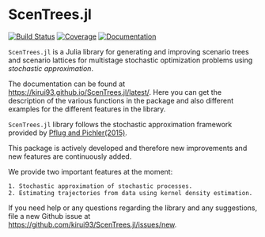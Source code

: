 # ScenTrees.jl

[![Build Status](https://travis-ci.com/kirui93/ScenTrees.jl.svg?branch=master)](https://travis-ci.com/kirui93/ScenTrees.jl)
[![Coverage](https://codecov.io/gh/kirui93/ScenTrees.jl/branch/master/graph/badge.svg)](https://codecov.io/gh/kirui93/ScenTrees.jl)
[![Documentation](https://img.shields.io/badge/dos-latest-blue.svg)](https://kirui93.github.io/ScenTrees.jl/latest/)

`ScenTrees.jl` is a Julia library for generating and improving scenario trees and scenario lattices for multistage stochastic optimization problems using _stochastic approximation_. 

The documentation can be found at https://kirui93.github.io/ScenTrees.jl/latest/. Here you can get the description of the various functions in the package and also different examples for the different features in the library.

`ScenTrees.jl` library follows the stochastic approximation framework provided by [Pflug and Pichler(2015)](https://doi.org/10.1007/s10589-015-9758-0). 

This package is actively developed and therefore new improvements and new features are continuously added.

We provide two important features at the moment:

    1. Stochastic approximation of stochastic processes.
    2. Estimating trajectories from data using kernel density estimation.

If you need help or any questions regarding the library and any suggestions, file a new Github issue at https://github.com/kirui93/ScenTrees.jl/issues/new. 
